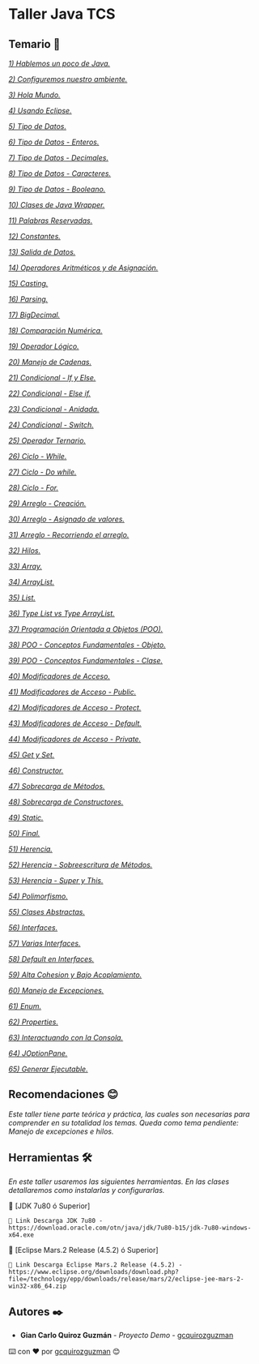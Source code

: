 # Taller Java TCS

## Temario 🚀

_[1) Hablemos un poco de Java.](https://github.com/gcquirozguzman/java-tcs-202001/tree/HUPCJ00001)_ 

_[2) Configuremos nuestro ambiente.](https://github.com/gcquirozguzman/java-tcs-202001/tree/CNAAA00001)_ 

_[3) Hola Mundo.](https://github.com/gcquirozguzman/java-tcs-202001/tree/HMAAA00001)_ 

_[4) Usando Eclipse.](https://github.com/gcquirozguzman/java-tcs-202001/tree/UEAAA00001)_ 

_[5) Tipo de Datos.](https://github.com/gcquirozguzman/java-tcs-202001/tree/TDD0100001)_ 

_[6) Tipo de Datos - Enteros.](https://github.com/gcquirozguzman/java-tcs-202001/tree/TDDE100001)_ 

_[7) Tipo de Datos - Decimales.](https://github.com/gcquirozguzman/java-tcs-202001/tree/TDDD100001)_ 

_[8) Tipo de Datos - Caracteres.](https://github.com/gcquirozguzman/java-tcs-202001/tree/TDDC100001)_ 

_[9) Tipo de Datos - Booleano.](https://github.com/gcquirozguzman/java-tcs-202001/tree/TDDB100001)_ 

_[10) Clases de Java Wrapper.](https://github.com/gcquirozguzman/java-tcs-202001/tree/CDJW100001)_ 

_[11) Palabras Reservadas.](https://github.com/gcquirozguzman/java-tcs-202001/tree/PR00100001)_ 

_[12) Constantes.](https://github.com/gcquirozguzman/java-tcs-202001/tree/CST0100001)_ 

_[13) Salida de Datos.](https://github.com/gcquirozguzman/java-tcs-202001/tree/SDD0100001)_ 

_[14) Operadores Aritméticos y de Asignación.](https://github.com/gcquirozguzman/java-tcs-202001/tree/OAYD100001)_ 

_[15) Casting.](https://github.com/gcquirozguzman/java-tcs-202001/tree/CAST100001)_ 

_[16) Parsing.](https://github.com/gcquirozguzman/java-tcs-202001/tree/PRS0100001)_ 

_[17) BigDecimal.](https://github.com/gcquirozguzman/java-tcs-202001/tree/BD00100001)_ 

_[18) Comparación Numérica.](https://github.com/gcquirozguzman/java-tcs-202001/tree/CN00100001)_ 

_[19) Operador Lógico.](https://github.com/gcquirozguzman/java-tcs-202001/tree/OL00100001)_ 

_[20) Manejo de Cadenas.](https://github.com/gcquirozguzman/java-tcs-202001/tree/MDC0100001)_ 

_[21) Condicional - If y Else.](https://github.com/gcquirozguzman/java-tcs-202001/tree/CIYE100001)_ 

_[22) Condicional - Else if.](https://github.com/gcquirozguzman/java-tcs-202001/tree/CEI0100001)_ 

_[23) Condicional - Anidada.](https://github.com/gcquirozguzman/java-tcs-202001/tree/CA00100001)_ 

_[24) Condicional - Switch.](https://github.com/gcquirozguzman/java-tcs-202001/tree/CS00100001)_ 

_[25) Operador Ternario.](https://github.com/gcquirozguzman/java-tcs-202001/tree/OT00100001)_ 

_[26) Ciclo - While.](https://github.com/gcquirozguzman/java-tcs-202001/tree/CW00100001)_ 

_[27) Ciclo - Do while.](https://github.com/gcquirozguzman/java-tcs-202001/tree/CDW0100001)_ 

_[28) Ciclo - For.](https://github.com/gcquirozguzman/java-tcs-202001/tree/CF00100001)_ 

_[29) Arreglo - Creación.](https://github.com/gcquirozguzman/java-tcs-202001/tree/AC00100001)_ 

_[30) Arreglo - Asignado de valores.](https://github.com/gcquirozguzman/java-tcs-202001/tree/AADV100001)_ 

_[31) Arreglo - Recorriendo el arreglo.](https://github.com/gcquirozguzman/java-tcs-202001/tree/AREA100001)_ 

_[32) Hilos.](https://github.com/gcquirozguzman/java-tcs-202001/tree/HILO100001)_ 

_[33) Array.](https://github.com/gcquirozguzman/java-tcs-202001/tree/ARRY100001)_ 

_[34) ArrayList.](https://github.com/gcquirozguzman/java-tcs-202001/tree/ARLT100001)_ 

_[35) List.](https://github.com/gcquirozguzman/java-tcs-202001/tree/LIST100001)_ 

_[36) Type List vs Type ArrayList.](https://github.com/gcquirozguzman/java-tcs-202001/tree/LVSA100001)_ 

_[37) Programación Orientada a Objetos (POO).](https://github.com/gcquirozguzman/java-tcs-202001/tree/POO0100001)_ 

_[38) POO - Conceptos Fundamentales - Objeto.](https://github.com/gcquirozguzman/java-tcs-202001/tree/POOO100001)_ 

_[39) POO - Conceptos Fundamentales - Clase.](https://github.com/gcquirozguzman/java-tcs-202001/tree/POOC100001)_ 

_[40) Modificadores de Acceso.](https://github.com/gcquirozguzman/java-tcs-202001/tree/MDA0100001)_ 

_[41) Modificadores de Acceso - Public.](https://github.com/gcquirozguzman/java-tcs-202001/tree/MPU0100001)_ 

_[42) Modificadores de Acceso - Protect.](https://github.com/gcquirozguzman/java-tcs-202001/tree/MPPR100001)_ 

_[43) Modificadores de Acceso - Default.](https://github.com/gcquirozguzman/java-tcs-202001/tree/MDEF100001)_ 

_[44) Modificadores de Acceso - Private.](https://github.com/gcquirozguzman/java-tcs-202001/tree/MPRI100001)_ 

_[45) Get y Set.](https://github.com/gcquirozguzman/java-tcs-202001/tree/GS00100001)_ 

_[46) Constructor.](https://github.com/gcquirozguzman/java-tcs-202001/tree/TRUC100001)_ 

_[47) Sobrecarga de Métodos.](https://github.com/gcquirozguzman/java-tcs-202001/tree/SDM0100001)_ 

_[48) Sobrecarga de Constructores.](https://github.com/gcquirozguzman/java-tcs-202001/tree/STRU100001)_ 

_[49) Static.](https://github.com/gcquirozguzman/java-tcs-202001/tree/STI0100001)_ 

_[50) Final.](https://github.com/gcquirozguzman/java-tcs-202001/tree/FNAL100001)_ 

_[51) Herencia.](https://github.com/gcquirozguzman/java-tcs-202001/tree/HERE100001)_ 

_[52) Herencia - Sobreescritura de Métodos.](https://github.com/gcquirozguzman/java-tcs-202001/tree/HSDM100001)_ 

_[53) Herencia - Super y This.](https://github.com/gcquirozguzman/java-tcs-202001/tree/HST0100001)_ 

_[54) Polimorfismo.](https://github.com/gcquirozguzman/java-tcs-202001/tree/POLI100001)_ 

_[55) Clases Abstractas.](https://github.com/gcquirozguzman/java-tcs-202001/tree/CABS100001)_ 

_[56) Interfaces.](https://github.com/gcquirozguzman/java-tcs-202001/tree/INT0100001)_ 

_[57) Varias Interfaces.](https://github.com/gcquirozguzman/java-tcs-202001/tree/VINT100001)_ 

_[58) Default en Interfaces.](https://github.com/gcquirozguzman/java-tcs-202001/tree/DEI0100001)_ 

_[59) Alta Cohesion y Bajo Acoplamiento.](https://github.com/gcquirozguzman/java-tcs-202001/tree/ACBA100001)_ 

_[60) Manejo de Excepciones.](https://github.com/gcquirozguzman/java-tcs-202001/tree/MDEX100001)_ 

_[61) Enum.](https://github.com/gcquirozguzman/java-tcs-202001/tree/ENUM100001)_ 

_[62) Properties.](https://github.com/gcquirozguzman/java-tcs-202001/tree/PROT100001)_ 

_[63) Interactuando con la Consola.](https://github.com/gcquirozguzman/java-tcs-202001/tree/ICLC100001)_ 

_[64) JOptionPane.](https://github.com/gcquirozguzman/java-tcs-202001/tree/JOP0100001)_ 

_[65) Generar Ejecutable.](https://github.com/gcquirozguzman/java-tcs-202001/tree/GE00100001)_ 

## Recomendaciones 😊

_Este taller tiene parte teórica y práctica, las cuales son necesarias para comprender en su totalidad los temas._
_Queda como tema pendiente: Manejo de excepciones e hilos._

## Herramientas 🛠️

_En este taller usaremos las siguientes herramientas. En las clases detallaremos como instalarlas y configurarlas._

🔧 [JDK 7u80 ó Superior]
```
📢 Link Descarga JDK 7u80 - https://download.oracle.com/otn/java/jdk/7u80-b15/jdk-7u80-windows-x64.exe
```
🔧 [Eclipse Mars.2 Release (4.5.2) ó Superior]
```
📢 Link Descarga Eclipse Mars.2 Release (4.5.2) - https://www.eclipse.org/downloads/download.php?file=/technology/epp/downloads/release/mars/2/eclipse-jee-mars-2-win32-x86_64.zip
```

## Autores ✒️

* **Gian Carlo Quiroz Guzmán** - *Proyecto Demo* - [gcquirozguzman](https://github.com/gcquirozguzman)

⌨️ con ❤️ por [gcquirozguzman](https://github.com/gcquirozguzman) 😊
